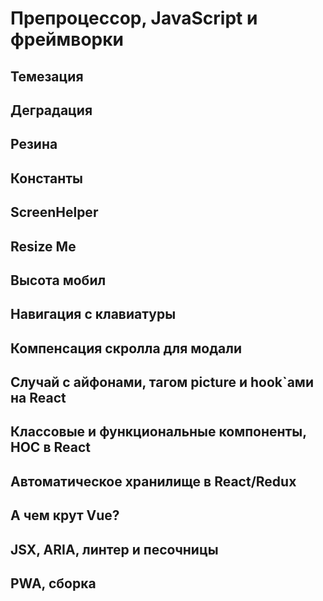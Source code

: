 # Препроцессор, JavaScript и фреймворки

## Темезация

## Деградация

## Резина

## Константы

## ScreenHelper

## Resize Me

## Высота мобил

## Навигация c клавиатуры

## Компенсация скролла для модали

## Случай c айфонами, тагом picture и hook`ами на React

## Классовые и функциональные компоненты, HOC в React

## Автоматическое хранилище в React/Redux

## А чем крут Vue?

## JSX, ARIA, линтер и песочницы

## PWA, сборка
